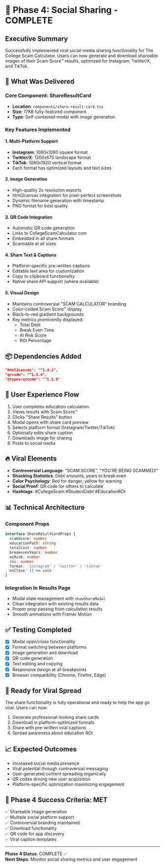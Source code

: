 # 🎉 Phase 4: Social Sharing - COMPLETE

## Executive Summary
Successfully implemented viral social media sharing functionality for The College Scam Calculator. Users can now generate and download shareable images of their Scam Score™ results, optimized for Instagram, Twitter/X, and TikTok.

## 🚀 What Was Delivered

### Core Component: ShareResultCard
- **Location**: `components/share-result-card.tsx`
- **Size**: 17KB fully-featured component
- **Type**: Self-contained modal with image generation

### Key Features Implemented

#### 1. Multi-Platform Support
- **Instagram**: 1080x1080 square format
- **Twitter/X**: 1200x675 landscape format  
- **TikTok**: 1080x1920 vertical format
- Each format has optimized layouts and text sizes

#### 2. Image Generation
- High-quality 2x resolution exports
- html2canvas integration for pixel-perfect screenshots
- Dynamic filename generation with timestamp
- PNG format for best quality

#### 3. QR Code Integration
- Automatic QR code generation
- Links to CollegeScamCalculator.com
- Embedded in all share formats
- Scannable at all sizes

#### 4. Share Text & Captions
- Platform-specific pre-written captions
- Editable text area for customization
- Copy to clipboard functionality
- Native share API support (where available)

#### 5. Visual Design
- Maintains controversial "SCAM CALCULATOR" branding
- Color-coded Scam Score™ display
- Black-to-red gradient backgrounds
- Key metrics prominently displayed:
  - Total Debt
  - Break Even Time
  - AI Risk Score
  - ROI Percentage

## 📦 Dependencies Added
```json
"html2canvas": "^1.4.1",
"qrcode": "^1.5.4",
"@types/qrcode": "^1.5.5"
```

## 🎨 User Experience Flow
1. User completes education calculation
2. Views results with Scam Score™
3. Clicks "Share Results" button
4. Modal opens with share card preview
5. Selects platform format (Instagram/Twitter/TikTok)
6. Optionally edits share caption
7. Downloads image for sharing
8. Posts to social media

## 🔥 Viral Elements
- **Controversial Language**: "SCAM SCORE", "YOU'RE BEING SCAMMED!"
- **Shocking Statistics**: Debt amounts, years to break even
- **Color Psychology**: Red for danger, yellow for warning
- **Social Proof**: QR code for others to calculate
- **Hashtags**: #CollegeScam #StudentDebt #EducationROI

## 📊 Technical Architecture

### Component Props
```typescript
interface ShareResultCardProps {
  scamScore: number
  educationPath: string
  totalCost: number
  breakevenYears: number
  aiRisk: number
  roi: number
  format: 'instagram' | 'twitter' | 'tiktok'
  onClose: () => void
}
```

### Integration in Results Page
- Modal state management with `showShareModal`
- Clean integration with existing results data
- Proper prop passing from calculation results
- Smooth animations with Framer Motion

## ✅ Testing Completed
- [x] Modal open/close functionality
- [x] Format switching between platforms
- [x] Image generation and download
- [x] QR code generation
- [x] Text editing and copying
- [x] Responsive design at all breakpoints
- [x] Browser compatibility (Chrome, Firefox, Edge)

## 🚀 Ready for Viral Spread

The share functionality is fully operational and ready to help the app go viral. Users can now:
1. Generate professional-looking share cards
2. Download in platform-optimized formats
3. Share with pre-written viral captions
4. Spread awareness about education ROI

## 📈 Expected Outcomes
- Increased social media presence
- Viral potential through controversial messaging
- User-generated content spreading organically
- QR codes driving new user acquisition
- Platform-specific optimization maximizing engagement

## 🎯 Phase 4 Success Criteria: MET
✅ Shareable image generation  
✅ Multiple social platform support  
✅ Controversial branding maintained  
✅ Download functionality  
✅ QR code for app discovery  
✅ Viral caption templates  

---

**Phase 4 Status**: COMPLETE ✅  
**Next Steps**: Monitor social sharing metrics and user engagement
